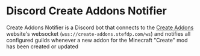 # Discord Create Addons Notifier

Create Addons Notifier is a Discord bot that connects to the [Create Addons](https://create-addons.stefdp.com) website's websocket (`wss://create-addons.stefdp.com/ws`) and notifies all configured guilds whenever a new addon for the Minecraft "Create" mod has been created or updated